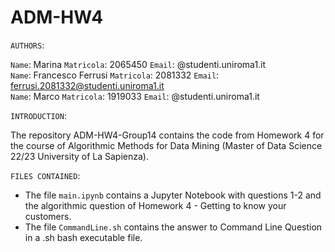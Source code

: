 # ADM-HW4

`AUTHORS`:

`Name`: Marina  `Matricola`: 2065450 `Email`: @studenti.uniroma1.it <br>
`Name`: Francesco Ferrusi `Matricola`: 2081332 `Email`: ferrusi.2081332@studenti.uniroma1.it <br>
`Name`: Marco `Matricola`: 1919033 `Email`: @studenti.uniroma1.it <br>

`INTRODUCTION`:

The repository ADM-HW4-Group14 contains the code from Homework 4 for the course of Algorithmic Methods for Data Mining (Master of Data Science 22/23 University of La Sapienza).

`FILES CONTAINED`:

* The file `main.ipynb` contains a Jupyter Notebook with questions 1-2 and the algorithmic question of Homework 4 - Getting to know your customers.
* The file `CommandLine.sh` contains the answer to Command Line Question in a .sh bash executable file.
